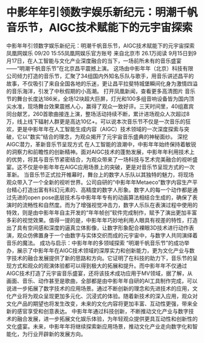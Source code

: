 # 中影年年引领数字娱乐新纪元：明潮千帆音乐节，AIGC技术赋能下的元宇宙探索

中影年年引领数字娱乐新纪元：明潮千帆音乐节，AIGC技术赋能下的元宇宙探索
凤凰网娱乐
09/20 15:55凤凰网娱乐官方账号  来自北京市
26.1万阅读
9月15日到9月17日，在人工智能与文化产业深度融合的当下，一场前所未有的音乐盛宴——“明潮千帆音乐节”在北京昌平震撼上演。
这场由中影年年（北京）科技有限公司倾力打造的音乐节，汇聚了34组国内外知名乐队与歌手，用音乐讲述昌平的故事，不仅吸引了来自全国各地的乐迷，更让昌平拉斐特城堡瞬间化身为激情四溢的音乐海洋，引发了中秋假期的小高潮。
打开凤凰新闻，查看更多高清图片
音乐节的舞台长度达186米，全场12块超大巨屏，灯光和100多组音响设备皆为国内顶尖水准，现场舞台效果震撼人心，赢得了观众一致好评。三天时间里，40组嘉宾同台献艺，260首歌曲接连上演，整场活动持续不断，累计进场观众人次超过8万，线上线下辐射人群更是高达10亿+。可以说本次音乐节不仅是一次音乐的狂欢，更是中影年年在人工智能生成内容（AIGC）技术领域的一次深度探索与突破，它以“数实”结合的理念，为观众揭开了元宇宙音乐盛典的神秘面纱。
深挖AIGC潜力，革新音乐节呈现方式
在人工智能的浪潮中，中影年年始终保持着敏锐的洞察力和前瞻性的创新精神。面对AIGC技术的蓬勃发展，中影年年利用技术上的优势，将其与音乐节紧密结合，为观众带来了一场科技与艺术完美融合的视听盛宴。这不仅是中影年年在AIGC应用场景上的突破，更是对音乐节呈现方式的一次革新。
当音乐节正式拉开帷幕时，舞台上的数字人乐队以其独特的魅力，将现场观众带入了一个全新的视听世界。公司自研的“中影年年Metaeco”数字内容生产平台精心打造出富有科幻元素的、高精度的数字人形象。数字人的每一个动作都是通过先进的open pose底层技术与中影年年专有的动画算法相结合生成的，确保了表演时的流畅性和自然度。而为了增强视觉冲击力，数字人乐队在表演过程中使用的特效，则是由中影年年自主开发的“年年帧创”软件完成制作，赋予了演出更加丰富多彩的视觉效果。值得一提的是，中影年年巧妙地利用人眼具有视差的特性，打造出了具有空间感和深度的逼真立体影像，让数字形象配合裸眼3D技术进行动作表演，观众仿佛置身于一个由数字与实体交织而成的元宇宙中，与数字人共同演绎着音乐的魔法。
成功与启示：中影年年的多领域探索
“明潮千帆音乐节”的成功举办，展示了中影年年在AIGC技术领域的深厚实力和创新能力，更为文化产业与数字技术的融合发展提供了新的思路和方向。它证明了在科技的助力下，音乐节的呈现方式和观众的观演体验都可以得到极大的拓展和提升。而中影年年不仅通过AIGC技术打造了元宇宙音乐盛宴，还将该技术成功应用于MV领域，据了解，从画面、音乐、动作甚至是歌曲，全部都是由中影年年自研的AI工具制作完成，可以说进一步拓展了数字技术的应用场景。通过不断创新的理念和先进技术的应用，文化产业将为观众呈现更加多元化、沉浸式的体验。随着新技术的深入应用，观众对文化产品的期望也将发生改变，未来的文化内容将更加丰富、互动性更强，带来全新的感官享受和创意表达。
中影年年通过科技创新，不断推动文化产业与数字技术的融合发展，进一步拓展文化娱乐体验，为年轻观众提供更具互动性和创新性的文化盛宴。未来，中影年年将继续探索新应用场景，推动文化产业走向数字化和智能化，为行业开辟新的发展方向。